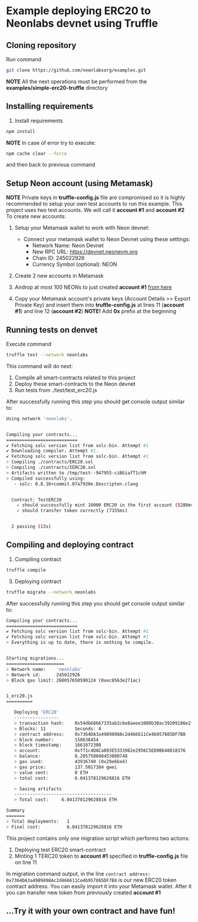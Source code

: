 # Example deploying ERC20 to Neonlabs devnet using Truffle

## Cloning repository
Run command
```sh
git clone https://github.com/neonlabsorg/examples.git
```

**NOTE** All the next operations must be performed from the **examples/simple-erc20-truffle** directory

## Installing requirements

1. Install requirements

```sh
npm install
```

**NOTE** In case of error try to execute:
```sh
npm cache clear --force
```
and then back to previous command

## Setup Neon account (using Metamask)

**NOTE** Private keys in **truffle-config.js** file are compromised so it is highly recommended to setup your own test 
accounts to run this example. This project uses two test accounts. We will call it **account #1** and **account #2** 
To create new accounts: 
1. Setup your Metamask wallet to work with Neon devnet:

    - Connect your metamask wallet to Neon Devnet using these settings:
        - Network Name: Neon Devnet
        - New RPC URL: https://devnet.neonevm.org
        - Chain ID: 245022926
        - Currency Symbol (optional): NEON

2. Create 2 new accounts in Metamask
3. Airdrop at most 100 NEONs to just created **account #1** [from here](https://neonfaucet.org/)
4. Copy your Metamask account's private keys (Account Details >> Export Private Key) and insert them into **truffle-config.js** 
    at lines 11 (**account #1**) and line 12 (**account #2**) **NOTE!** Add **0x** prefix at the beginning

## Running tests on denvet

Execute command

```sh
truffle test --network neonlabs
```

This command will do next:
1. Compile all smart-contracts related to this project
2. Deploy these smart-contracts to the Neon devnet
3. Run tests from ./test/test_erc20.js

After successfully running this step you should get console output similar to:
```sh
Using network 'neonlabs'.


Compiling your contracts...
===========================
✔ Fetching solc version list from solc-bin. Attempt #1
✔ Downloading compiler. Attempt #1.
✔ Fetching solc version list from solc-bin. Attempt #1
> Compiling ./contracts/ERC20.sol
> Compiling ./contracts/IERC20.sol
> Artifacts written to /tmp/test--947955-ciBGiafT1chM
> Compiled successfully using:
   - solc: 0.8.16+commit.07a7930e.Emscripten.clang


  Contract: TestERC20
    ✓ should successfully mint 10000 ERC20 in the first account (5288ms)
    ✓ should transfer token correctly (7335ms)


  2 passing (13s)

```

## Compiling and deploying contract

1. Compiling contract
```sh
truffle compile
```
3. Deploying contract
```sh
truffle migrate --network neonlabs
```

After successfully running this step you should get console output similar to:

```sh
Compiling your contracts...
===========================
✔ Fetching solc version list from solc-bin. Attempt #1
✔ Fetching solc version list from solc-bin. Attempt #1
> Everything is up to date, there is nothing to compile.


Starting migrations...
======================
> Network name:    'neonlabs'
> Network id:      245022926
> Block gas limit: 260057650590124 (0xec8563e271ac)


1_erc20.js
==========

   Deploying 'ERC20'
   -----------------
   > transaction hash:    0x54db68667335ab2c6e8aeee1080b30ac39209186e2f0c12dba97b7130d923382
   > Blocks: 11           Seconds: 4
   > contract address:    0x7364DA3a4989898Ac2d466611Ce4b957885DF7B8
   > block number:        158638454
   > block timestamp:     1661872308
   > account:             0xf71c4DACa893E5333982e2956C5ED9B648818376
   > balance:             8.205758048453800748
   > gas used:            43936740 (0x29e6be4)
   > gas price:           137.5017384 gwei
   > value sent:          0 ETH
   > total cost:          6.041378129628816 ETH

   > Saving artifacts
   -------------------------------------
   > Total cost:     6.041378129628816 ETH

Summary
=======
> Total deployments:   1
> Final cost:          6.041378129628816 ETH

```

This project contains only one migration script which performs two actions: 
   1. Deploying test ERC20 smart-contract
   2. Minting 1 TERC20 token
to **account #1** specified in **truffle-config.js** file on line 11

In migration command output, in the line ```contract address:    0x7364DA3a4989898Ac2d466611Ce4b957885DF7B8``` is our 
new ERC20 token contract address. You can easily import it into your Metamask wallet. After it you can transfer new 
token from previously created **account #1**

## ...Try it with your own contract and have fun!
